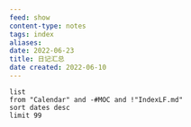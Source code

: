 ```yaml
---
feed: show
content-type: notes
tags: index 
aliases: 
date: 2022-06-23
title: 日记汇总
date created: 2022-06-10
---
```


```dataview
list
from "Calendar" and -#MOC and !"IndexLF.md"
sort dates desc
limit 99
```
